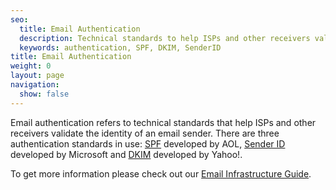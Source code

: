 ```yaml
---
seo:
  title: Email Authentication
  description: Technical standards to help ISPs and other receivers validate the identity of an email sender.
  keywords: authentication, SPF, DKIM, SenderID
title: Email Authentication
weight: 0
layout: page
navigation:
  show: false
---
```


Email authentication refers to technical standards that help ISPs and other receivers validate the identity of an email sender. There are three authentication standards in use: [SPF]({{root_url}}/Glossary/spf.html) developed by AOL, [Sender ID]({{root_url}}/Glossary/sender_id.html) developed by Microsoft and [DKIM]({{root_url}}/Glossary/dkim.html) developed by Yahoo!.

To get more information please check out our [Email Infrastructure Guide](http://resources.sendgrid.com/email-infrastructure-guide/?mc=SendGrid%20Documentation).
